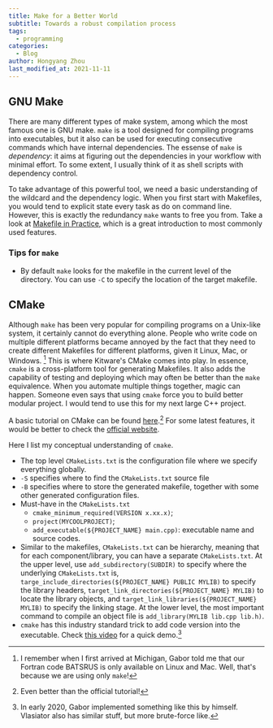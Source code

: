 ```yaml
---
title: Make for a Better World
subtitle: Towards a robust compilation process
tags:
  - programming
categories:
  - Blog
author: Hongyang Zhou
last_modified_at: 2021-11-11
---
```


## GNU Make

There are many different types of make system, among which the most famous one is GNU make.
`make` is a tool designed for compiling programs into executables, but it also can be used for executing consecutive commands which have internal dependencies.
The essense of `make` is _dependency_: it aims at figuring out the dependencies in your workflow with minimal effort.
To some extent, I usually think of it as shell scripts with dependency control.

To take advantage of this powerful tool, we need a basic understanding of the wildcard and the dependency logic.
When you first start with Makefiles, you would tend to explicit state every task as do on command line.
However, this is exactly the redundancy `make` wants to free you from.
Take a look at [Makefile in Practice](http://nuclear.mutantstargoat.com/articles/make/#a-makefile-for-99-of-your-programs), which is a great introduction to most commonly used features.

### Tips for `make`

- By default `make` looks for the makefile in the current level of the directory. You can use `-C` to specify the location of the target makefile.

## CMake

Although `make` has been very popular for compiling programs on a Unix-like system, it certainly cannot do everything alone.
People who write code on multiple different platforms became annoyed by the fact that they need to create different Makefiles for different platforms, given it Linux, Mac, or Windows. [^1]
This is where Kitware's CMake comes into play.
In essence, `cmake` is a cross-platform tool for generating Makefiles.
It also adds the capability of testing and deploying which may often be better than the `make` equivalence.
When you automate multiple things together, magic can happen. Someone even says that using `cmake` force you to build better modular project. I would tend to use this for my next large C++ project.

A basic tutorial on CMake can be found [here](http://derekmolloy.ie/hello-world-introductions-to-cmake/).[^2]
For some latest features, it would be better to check the [official website](https://cmake.org/).

Here I list my conceptual understanding of `cmake`.

- The top level `CMakeLists.txt` is the configuration file where we specify everything globally.
- `-S` specifies where to find the `CMakeLists.txt` source file
- `-B` specifies where to store the generated makefile, together with some other generated configuration files.
- Must-have in the `CMakeLists.txt`
  - `cmake_minimum_required(VERSION x.xx.x)`;
  - `project(MYCOOLPROJECT)`;
  - `add_executable(${PROJECT_NAME} main.cpp)`: executable name and source codes.
- Similar to the makefiles, `CMakeLists.txt` can be hierarchy, meaning that for each component/library, you can have a separate `CMakeLists.txt`. At the upper level, use `add_subdirectory(SUBDIR)` to specify where the underlying `CMakeLists.txt` is, `targe_include_directories(${PROJECT_NAME} PUBLIC MYLIB)` to specify the library headers, `target_link_directories(${PROJECT_NAME} MYLIB)` to locate the library objects, and `target_link_libraries(${PROJECT_NAME} MYLIB)` to specify the linking stage. At the lower level, the most important command to compile an object file is `add_library(MYLIB lib.cpp lib.h)`.
- `cmake` has this industry standard trick to add code version into the executable. Check [this video](https://youtu.be/K3bx7NYSXVk) for a quick demo.[^3]

[^1]: I remember when I first arrived at Michigan, Gabor told me that our Fortran code BATSRUS is only available on Linux and Mac. Well, that's because we are using only `make`!

[^2]: Even better than the official tutorial!

[^3]: In early 2020, Gabor implemented something like this by himself. Vlasiator also has similar stuff, but more brute-force like.
